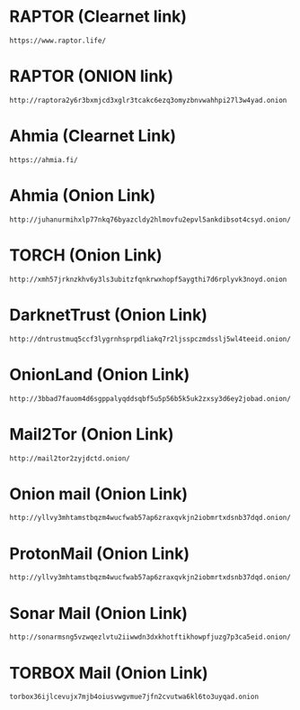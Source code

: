 # RAPTOR (Clearnet link)
```
https://www.raptor.life/
```

# RAPTOR (ONION link)
```
http://raptora2y6r3bxmjcd3xglr3tcakc6ezq3omyzbnvwahhpi27l3w4yad.onion
```

# Ahmia (Clearnet Link)
```
https://ahmia.fi/
```

# Ahmia (Onion Link)
```
http://juhanurmihxlp77nkq76byazcldy2hlmovfu2epvl5ankdibsot4csyd.onion/
```

# TORCH (Onion Link)
```
http://xmh57jrknzkhv6y3ls3ubitzfqnkrwxhopf5aygthi7d6rplyvk3noyd.onion
```

# DarknetTrust (Onion Link)
```
http://dntrustmuq5ccf3lygrnhsprpdliakq7r2ljsspczmdsslj5wl4teeid.onion/
```

# OnionLand (Onion Link)
```
http://3bbad7fauom4d6sgppalyqddsqbf5u5p56b5k5uk2zxsy3d6ey2jobad.onion/
```

# Mail2Tor (Onion Link)
```
http://mail2tor2zyjdctd.onion/
```

# Onion mail (Onion Link)
```
http://yllvy3mhtamstbqzm4wucfwab57ap6zraxqvkjn2iobmrtxdsnb37dqd.onion/
```

# ProtonMail (Onion Link)
```
http://yllvy3mhtamstbqzm4wucfwab57ap6zraxqvkjn2iobmrtxdsnb37dqd.onion/
```

# Sonar Mail (Onion Link)
```
http://sonarmsng5vzwqezlvtu2iiwwdn3dxkhotftikhowpfjuzg7p3ca5eid.onion/
```

# TORBOX Mail (Onion Link)
```
torbox36ijlcevujx7mjb4oiusvwgvmue7jfn2cvutwa6kl6to3uyqad.onion
```
